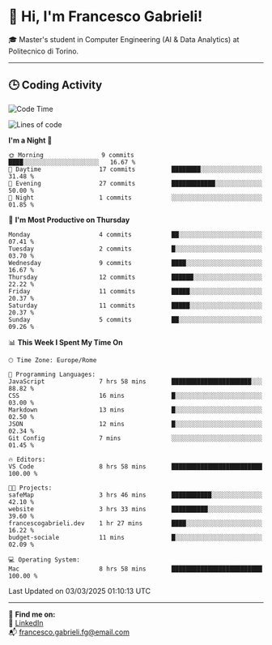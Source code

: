 # 👋 Hi, I'm Francesco Gabrieli!

🎓 Master's student in Computer Engineering (AI & Data Analytics) at Politecnico di Torino.  

---

## 🕒 Coding Activity

<!--START_SECTION:waka-->
![Code Time](http://img.shields.io/badge/Code%20Time-30%20hrs%2011%20mins-blue)

![Lines of code](https://img.shields.io/badge/From%20Hello%20World%20I%27ve%20Written-41.3%20thousand%20lines%20of%20code-blue)

**I'm a Night 🦉** 

```text
🌞 Morning                9 commits           ████░░░░░░░░░░░░░░░░░░░░░   16.67 % 
🌆 Daytime                17 commits          ████████░░░░░░░░░░░░░░░░░   31.48 % 
🌃 Evening                27 commits          ████████████░░░░░░░░░░░░░   50.00 % 
🌙 Night                  1 commits           ░░░░░░░░░░░░░░░░░░░░░░░░░   01.85 % 
```
📅 **I'm Most Productive on Thursday** 

```text
Monday                   4 commits           ██░░░░░░░░░░░░░░░░░░░░░░░   07.41 % 
Tuesday                  2 commits           █░░░░░░░░░░░░░░░░░░░░░░░░   03.70 % 
Wednesday                9 commits           ████░░░░░░░░░░░░░░░░░░░░░   16.67 % 
Thursday                 12 commits          ██████░░░░░░░░░░░░░░░░░░░   22.22 % 
Friday                   11 commits          █████░░░░░░░░░░░░░░░░░░░░   20.37 % 
Saturday                 11 commits          █████░░░░░░░░░░░░░░░░░░░░   20.37 % 
Sunday                   5 commits           ██░░░░░░░░░░░░░░░░░░░░░░░   09.26 % 
```


📊 **This Week I Spent My Time On** 

```text
🕑︎ Time Zone: Europe/Rome

💬 Programming Languages: 
JavaScript               7 hrs 58 mins       ██████████████████████░░░   88.82 % 
CSS                      16 mins             █░░░░░░░░░░░░░░░░░░░░░░░░   03.00 % 
Markdown                 13 mins             █░░░░░░░░░░░░░░░░░░░░░░░░   02.50 % 
JSON                     12 mins             █░░░░░░░░░░░░░░░░░░░░░░░░   02.34 % 
Git Config               7 mins              ░░░░░░░░░░░░░░░░░░░░░░░░░   01.45 % 

🔥 Editors: 
VS Code                  8 hrs 58 mins       █████████████████████████   100.00 % 

🐱‍💻 Projects: 
safeMap                  3 hrs 46 mins       ███████████░░░░░░░░░░░░░░   42.10 % 
website                  3 hrs 33 mins       ██████████░░░░░░░░░░░░░░░   39.60 % 
francescogabrieli.dev    1 hr 27 mins        ████░░░░░░░░░░░░░░░░░░░░░   16.22 % 
budget-sociale           11 mins             █░░░░░░░░░░░░░░░░░░░░░░░░   02.09 % 

💻 Operating System: 
Mac                      8 hrs 58 mins       █████████████████████████   100.00 % 
```


 Last Updated on 03/03/2025 01:10:13 UTC
<!--END_SECTION:waka-->


---



🔗 **Find me on:**  
💼 [LinkedIn](https://www.linkedin.com/in/francesco-gabrieli)  
📬 francesco.gabrieli.fg@email.com  



